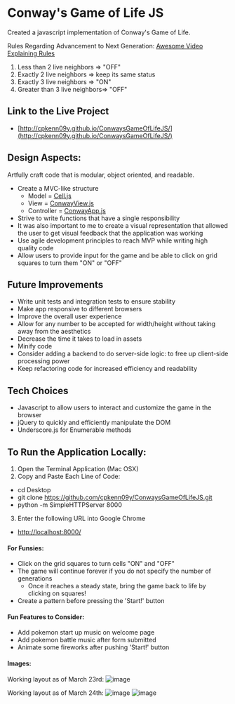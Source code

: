 # Conway's Game of Life JS

Created a javascript implementation of Conway's Game of Life.

Rules Regarding Advancement to Next Generation:
[Awesome Video Explaining Rules](http://www.youtube.com/watch?v=CgOcEZinQ2I)

1. Less than 2 live neighbors => "OFF"
2. Exactly 2 live neighbors => keep its same status
3. Exactly 3 live neighbors => "ON"
4. Greater than 3 live neighbors=> "OFF"

## Link to the Live Project

* [http://cpkenn09y.github.io/ConwaysGameOfLifeJS/](http://cpkenn09y.github.io/ConwaysGameOfLifeJS/)

## Design Aspects:

Artfully craft code that is modular, object oriented, and readable.

* Create a MVC-like structure
  * Model = [Cell.js](https://github.com/cpkenn09y/ConwaysGameOfLifeJS/blob/master/javascripts/Cell.js)
  * View = [ConwayView.js](https://github.com/cpkenn09y/ConwaysGameOfLifeJS/blob/master/javascripts/ConwayView.js)
  * Controller = [ConwayApp.js](https://github.com/cpkenn09y/ConwaysGameOfLifeJS/blob/master/javascripts/ConwayApp.js)
* Strive to write functions that have a single responsibility
* It was also important to me to create a visual representation that allowed the user to get visual feedback that the application was working
* Use agile development principles to reach MVP while writing high quality code
* Allow users to provide input for the game and be able to click on grid squares to turn them "ON" or "OFF"

## Future Improvements

* Write unit tests and integration tests to ensure stability
* Make app responsive to different browsers
* Improve the overall user experience
* Allow for any number to be accepted for width/height without taking away from the aesthetics
* Decrease the time it takes to load in assets
* Minify code
* Consider adding a backend to do server-side logic: to free up client-side processing power
* Keep refactoring code for increased efficiency and readability

## Tech Choices
* Javascript to allow users to interact and customize the game in the browser
* jQuery to quickly and efficiently manipulate the DOM
* Underscore.js for Enumerable methods

## To Run the Application Locally:

1. Open the Terminal Application (Mac OSX)
2. Copy and Paste Each Line of Code:

* cd Desktop
* git clone https://github.com/cpkenn09y/ConwaysGameOfLifeJS.git
* python -m SimpleHTTPServer 8000

3. Enter the following URL into Google Chrome

* [http://localhost:8000/](http://localhost:8000/)

#### For Funsies:
* Click on the grid squares to turn cells "ON" and "OFF"
* The game will continue forever if you do not specify the number of generations
  * Once it reaches a steady state, bring the game back to life by clicking on squares!
* Create a pattern before pressing the 'Start!' button

#### Fun Features to Consider:
* Add pokemon start up music on welcome page
* Add pokemon battle music after form submitted
* Animate some fireworks after pushing 'Start!' button

#### Images:
Working layout as of March 23rd:
![image](http://i.imgur.com/psN9nhk.png)

Working layout as of March 24th:
![image](http://i.imgur.com/0agM1IU.png)
![image](http://i.imgur.com/AF9F5V9.png)

